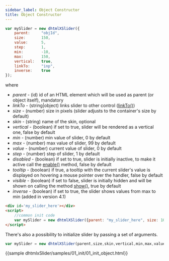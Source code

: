 ```yaml
---
sidebar_label: Object Constructor
title: Object Constructor
---          
```


~~~js
var mySlider = new dhtmlXSlider({
	parent:		"objId",
	size:		150,
	value:		5,
	step:		1,
	min:		-10,
	max:		150,
    vertical:	true,
    linkTo:		"inp",
    inverse:	true
});
~~~

where 

- *parent* - (id) id of an HTML element which will be used as parent (or object itself), mandatory
- *linkTo* - (string|object) links slider to other control ([linkTo()](api/dhtmlxslider_linkto.md))
- *size* - (number) size in pixels (slider adjusts to the container's size by default)
- *skin* - (string) name of the skin, optional
- *vertical* - (boolean) if set to true, slider will be rendered as a vertical one, false by default 
- *min* - (number) min value of slider, 0 by default
- *max* - (number) max value of slider, 99 by default
- *value* - (number) current value of slider, 0 by default
- *step* - (number) step of slider, 1 by default
- *disabled* - (boolean) if set to true, slider is initially inactive, to make it active call the [enable()](api/dhtmlxslider_enable.md) method, false by default
- *tooltip* - (boolean) if true, a tooltip with the current slider's value is displayed on hovering a mouse pointer over the handler, false by default
- *visible* - (boolean) if set to false, slider is initially hidden and will be shown on calling the method [show()](api/dhtmlxslider_show.md), true by default
- *inverse* - (boolean) if set to true, the slider shows values from max to min (added in version 4.1)

~~~html
<div id='my_slider_here'></div>
<script>
	//common init code
	var mySlider = new dhtmlXSlider({parent: "my_slider_here", size: 100});
</script>
~~~

There's also a possibility to initialize slider by passing a set of arguments.

~~~js
var mySlider = new dhtmlXSlider(parent,size,skin,vertical,min,max,value,step);
~~~

{{sample dhtmlxSlider/samples/01_init/01_init_object.html}}